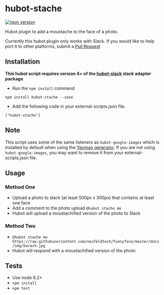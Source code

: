 hubot-stache
================
[![npm version](https://badge.fury.io/js/hubot-stache.svg)](https://badge.fury.io/js/hubot-stache)

Hubot plugin to add a moustache to the face of a photo.

Currently this hubot plugin only works with Slack. If you would like to help port it to other platforms, submit a [Pull Request](https://github.com/neufeldtech/hubot-stache/pulls/)

## Installation
**This hubot script requires version 4+ of the [hubot-slack](https://github.com/slackhq/hubot-slack) slack adapter package**

* Run the ```npm install``` command

```
npm install hubot-stache --save
```

* Add the following code in your external-scripts.json file.

```
["hubot-stache"]
```
## Note
This script uses some of the same listeners as ```hubot-google-images``` which is installed by default when using the [Yeoman generator](https://github.com/github/generator-hubot/blob/883d42092701634720df52451d70977b215f1f3c/generators/app/index.js). If you are not using ```hubot-google-images```, you may want to remove it from your external-scripts.json file.

## Usage
### Method One
- Upload a photo to slack (at least 500px x 300px) that contains at least one face
- Add a comment to the photo upload ```@hubot stache me```
- Hubot will upload a moustachified version of the photo to Slack

### Method Two
- ```@hubot stache me https://raw.githubusercontent.com/neufeldtech/funnyface/master/docs/img/barack.jpg```
- Hubot will respond with a moustachified version of the photo

## Tests
- Use node 6.2+
- ```npm install```
- ```npm test```
